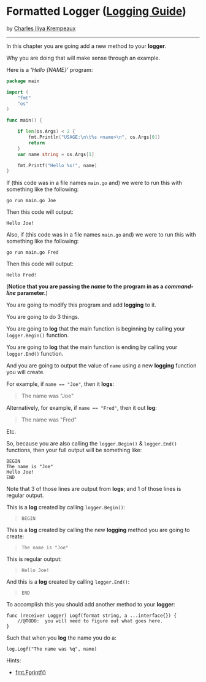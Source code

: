 # Formatted Logger ([Logging Guide](../../README.md))

by [Charles Iliya Krempeaux](http://changelog.ca/)

---

In this chapter you are going add a new method to your **logger**.

Why you are doing that will make sense through an example.

Here is a _‘Hello {NAME}’_ program:
```go
package main

import (
	"fmt"
	"os"
)

func main() {

	if len(os.Args) < 2 {
		fmt.Println("USAGE:\n\t%s <name>\n", os.Args[0])
		return
	}
	var name string = os.Args[1]

	fmt.Printf("Hello %s!", name)
}
```

If (this code was in a file names `main.go` and) we were to run this with something like the following:
```
go run main.go Joe
```

Then this code will output:
```
Hello Joe!
```

Also, if (this code was in a file names `main.go` and) we were to run this with something like the following:
```
go run main.go Fred
```

Then this code will output:
```
Hello Fred!
```

(**Notice that you are passing the _name_ to the program in as a _command-line_ parameter.**)

You are going to modify this program and add **logging** to it.

You are going to do 3 things.

You are going to **log** that the main function is beginning by calling your `logger.Begin()` function.

You are going to **log** that the main function is ending by calling your `logger.End()` function.

And you are going to output the value of `name` using a new **logging** function you will create.


For example, if `name == "Joe"`, then it **logs**:
> The name was "Joe"

Alternatively, for example, if `name == "Fred"`, then it out **log**:
> The name was "Fred"

Etc.

So, because you are also calling the `logger.Begin()` & `logger.End()` functions, then your full output will be something like:
```
BEGIN
The name is "Joe"
Hello Joe!
END
```

Note that 3 of those lines are output from **logs**; and 1 of those lines is regular output.

This is a **log** created by calling `logger.Begin()`:
> `BEGIN`

This is a **log** created by calling the new **logging** method you are going to create:
> `The name is "Joe"`

This is regular output:
> `Hello Joe!`

And this is a **log** created by calling `logger.End()`:
> `END`


To accomplish this you should add another method to your **logger**:
```
func (receiver Logger) Logf(format string, a ...interface{}) {
    //@TODO:  you will need to figure out what goes here.
}
```

Such that when you **log** the name you do a:
```
log.Logf("The name was %q", name)
```

Hints:
* [fmt.Fprintf()](https://golang.org/pkg/fmt/#Fprintf)
